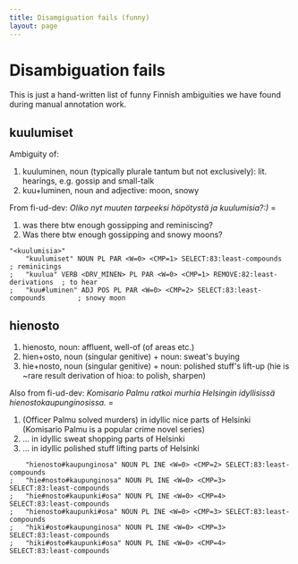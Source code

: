 ```yaml
---
title: Disamgiguation fails (funny)
layout: page
---
```


# Disambiguation fails

This is just a hand-written list of funny Finnish ambiguities we have found during manual annotation work.

## kuulumiset

Ambiguity of:

1. kuuluminen, noun (typically plurale tantum but not exclusively): lit. hearings, e.g. gossip and small-talk
1. kuu+luminen, noun and adjective: moon, snowy

From fi-ud-dev: *Oliko nyt muuten tarpeeksi höpötystä ja _kuulumisia_?:)* =

1. was there btw enough gossipping and reminiscing?
1. Was there btw enough gossipping and snowy moons?

```
"<kuulumisia>"
	"kuulumiset" NOUN PL PAR <W=0> <CMP=1> SELECT:83:least-compounds            ; reminicings
;	"kuulua" VERB <DRV_MINEN> PL PAR <W=0> <CMP=1> REMOVE:82:least-derivations  ; to hear
;	"kuu#luminen" ADJ POS PL PAR <W=0> <CMP=2> SELECT:83:least-compounds        ; snowy moon
```



## hienosto

1. hienosto, noun: affluent, well-of (of areas etc.)
1. hien+osto, noun (singular genitive) + noun: sweat's buying
1. hie+nosto, noun (singular genitive) + noun: polished stuff's lift-up (hie is ~rare result derivation of hioa: to polish, sharpen)

Also from fi-ud-dev: *Komisario Palmu ratkoi murhia Helsingin idyllisissä hienostokaupunginosissa.* = 

1. (Officer Palmu solved murders) in idyllic nice parts of Helsinki (Komisario Palmu is a popular crime novel series)
1. ... in idyllic sweat shopping parts of Helsinki
1. ... in idyllic polished stuff lifting parts of Helsinki

```
	"hienosto#kaupunginosa" NOUN PL INE <W=0> <CMP=2> SELECT:83:least-compounds
;	"hie#nosto#kaupunginosa" NOUN PL INE <W=0> <CMP=3> SELECT:83:least-compounds
;	"hie#nosto#kaupunki#osa" NOUN PL INE <W=0> <CMP=4> SELECT:83:least-compounds
;	"hienosto#kaupunki#osa" NOUN PL INE <W=0> <CMP=3> SELECT:83:least-compounds
;	"hiki#osto#kaupunginosa" NOUN PL INE <W=0> <CMP=3> SELECT:83:least-compounds
;	"hiki#osto#kaupunki#osa" NOUN PL INE <W=0> <CMP=4> SELECT:83:least-compounds
```
